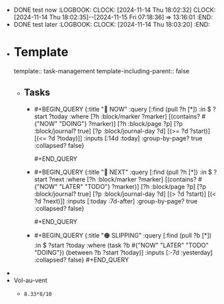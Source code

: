 - DONE test now
  :LOGBOOK:
  CLOCK: [2024-11-14 Thu 18:02:32]
  CLOCK: [2024-11-14 Thu 18:02:35]--[2024-11-15 Fri 07:18:36] =>  13:16:01
  :END:
- DONE test later
  :LOGBOOK:
  CLOCK: [2024-11-14 Thu 18:03:20]
  :END:
- # Template
  template:: task-management
  template-including-parent:: false
	- ## Tasks
		- #+BEGIN_QUERY
		    {:title "🔨 NOW"
		      :query [:find (pull ?h [*])
		              :in $ ?start ?today
		              :where
		              [?h :block/marker ?marker]
		              [(contains? #{"NOW" "DOING"} ?marker)]
		              [?h :block/page ?p]
		              [?p :block/journal? true]
		              [?p :block/journal-day ?d]
		              [(>= ?d ?start)]
		              [(<= ?d ?today)]]
		      :inputs [:14d :today]
		      :group-by-page? true
		      :collapsed? false}
		  
		  #+END_QUERY
		- #+BEGIN_QUERY
		     {:title "📅 NEXT"
		      :query [:find (pull ?h [*])
		              :in $ ?start ?next
		              :where
		              [?h :block/marker ?marker]
		              [(contains? #{"NOW" "LATER" "TODO"} ?marker)]
		              [?h :block/page ?p]
		              [?p :block/journal? true]
		              [?p :block/journal-day ?d]
		              [(> ?d ?start)]
		              [(< ?d ?next)]]
		      :inputs [:today :7d-after]
		      :group-by-page? true
		      :collapsed? false}
		  
		  #+END_QUERY
		- #+BEGIN_QUERY
		     {:title "🟠 SLIPPING"
		    :query [:find (pull ?b [*])
		            :in $ ?start ?today
		            :where
		            (task ?b #{"NOW" "LATER" "TODO" "DOING"})
		            (between ?b ?start ?today)]
		    :inputs [:-7d :yesterday]
		    :collapsed? false}
		  #+END_QUERY
-
- Vol-au-vent
	- ```calc
	  8.33*8/10
	  ```